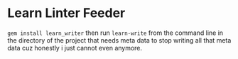 # Learn Linter Feeder

`gem install learn_writer` then run `learn-write` from the command line in the directory of the project that needs meta data to stop writing all that meta data cuz honestly i just cannot even anymore. 